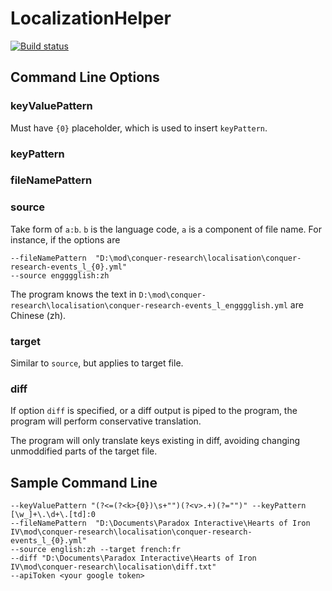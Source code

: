 # LocalizationHelper

[![Build status](https://ci.appveyor.com/api/projects/status/9quhnn68u9ao408p?svg=true)](https://ci.appveyor.com/project/gqqnbig/localizationhelper)

## Command Line Options

### keyValuePattern
Must have `{0}` placeholder, which is used to insert `keyPattern`.

### keyPattern

### fileNamePattern

### source
Take form of `a:b`. `b` is the language code, `a` is a component of file name. For instance, if the options are 

```
--fileNamePattern  "D:\mod\conquer-research\localisation\conquer-research-events_l_{0}.yml" 
--source engggglish:zh
```

The program knows the text in `D:\mod\conquer-research\localisation\conquer-research-events_l_engggglish.yml` are Chinese (zh).

### target
Similar to `source`, but applies to target file.

### diff
If option `diff` is specified, or a diff output is piped to the program, the program will perform conservative translation. 

The program will only translate keys existing in diff, avoiding changing unmoddified parts of the target file. 

## Sample Command Line
```
--keyValuePattern "(?<=(?<k>{0})\s+"")(?<v>.+)(?="")" --keyPattern [\w_]+\.\d+\.[td]:0 
--fileNamePattern  "D:\Documents\Paradox Interactive\Hearts of Iron IV\mod\conquer-research\localisation\conquer-research-events_l_{0}.yml" 
--source english:zh --target french:fr 
--diff "D:\Documents\Paradox Interactive\Hearts of Iron IV\mod\conquer-research\localisation\diff.txt"  
--apiToken <your google token>
```

